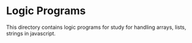 # Logic Programs

This directory contains logic programs for study for handling arrays, lists, strings in javascript.
